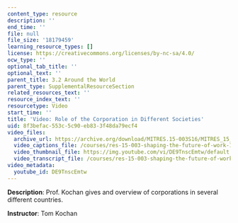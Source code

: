 ```yaml
---
content_type: resource
description: ''
end_time: ''
file: null
file_size: '18179459'
learning_resource_types: []
license: https://creativecommons.org/licenses/by-nc-sa/4.0/
ocw_type: ''
optional_tab_title: ''
optional_text: ''
parent_title: 3.2 Around the World
parent_type: SupplementalResourceSection
related_resources_text: ''
resource_index_text: ''
resourcetype: Video
start_time: ''
title: 'Video: Role of the Corporation in Different Societies'
uid: 8f3befac-553c-5c90-eb83-3f48da79ecf4
video_files:
  archive_url: https://archive.org/download/MITRES.15-003S16/MITRES_15_003S16_3-2-1_360p.mp4
  video_captions_file: /courses/res-15-003-shaping-the-future-of-work-15-662x-spring-2016/39b76d3f60d95a23b699332b55499063_DE9TnscEmtw.vtt
  video_thumbnail_file: https://img.youtube.com/vi/DE9TnscEmtw/default.jpg
  video_transcript_file: /courses/res-15-003-shaping-the-future-of-work-15-662x-spring-2016/66fbb6c95b2807e6d74b644b28d97735_DE9TnscEmtw.pdf
video_metadata:
  youtube_id: DE9TnscEmtw
---
```


**Description**: Prof. Kochan gives and overview of corporations in several different countries.

**Instructor**: Tom Kochan

